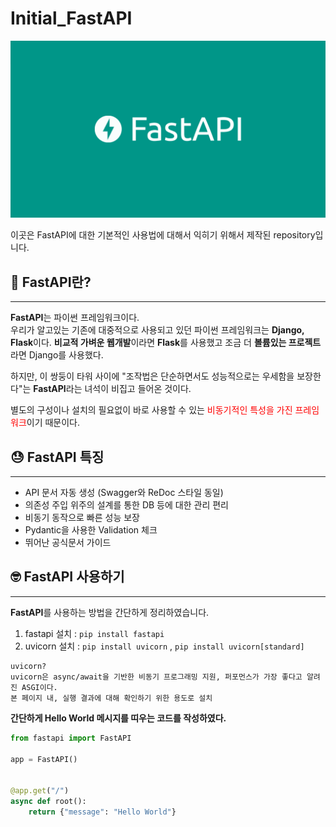 # Initial_FastAPI

![Alt text](img/image.png)

이곳은 FastAPI에 대한 기본적인 사용법에 대해서 익히기 위해서 제작된 repository입니다.

## 🧐 FastAPI란?

---

**FastAPI**는 파이썬 프레임워크이다.  
우리가 알고있는 기존에 대중적으로 사용되고 있던 파이썬 프레임워크는 **Django, Flask**이다. **비교적 가벼운 웹개발**이라면 **Flask**를 사용했고 조금 더 **볼륨있는 프로젝트**라면 Django를 사용했다.

하지만, 이 쌍둥이 타워 사이에 "조작법은 단순하면서도 성능적으로는 우세함을 보장한다"는 **FastAPI**라는 녀석이 비집고 들어온 것이다.

별도의 구성이나 설치의 필요없이 바로 사용할 수 있는 <span style="color:red">비동기적인 특성을 가진 프레임워크</span>이기 때문이다.

## 😓 FastAPI 특징

---

- API 문서 자동 생성 (Swagger와 ReDoc 스타일 동일)
- 의존성 주입 위주의 설계를 통한 DB 등에 대한 관리 편리
- 비동기 동작으로 빠른 성능 보장
- Pydantic을 사용한 Validation 체크
- 뛰어난 공식문서 가이드

## 🤓 FastAPI 사용하기

---

**FastAPI**를 사용하는 방법을 간단하게 정리하였습니다.

1. fastapi 설치 : `pip install fastapi`
2. uvicorn 설치 :
   `pip install uvicorn` , `pip install uvicorn[standard]`

```
uvicorn?
uvicorn은 async/await을 기반한 비동기 프로그래밍 지원, 퍼포먼스가 가장 좋다고 알려진 ASGI이다.
본 페이지 내, 실행 결과에 대해 확인하기 위한 용도로 설치
```

**간단하게 Hello World 메시지를 띠우는 코드를 작성하였다.**

```python
from fastapi import FastAPI

app = FastAPI()


@app.get("/")
async def root():
    return {"message": "Hello World"}

```
